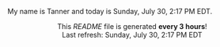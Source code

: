 My name is Tanner and today is Sunday, July 30, 2:17 PM EDT.

<p align="center">This <i>README</i> file is generated <b>every 3 hours</b>!</br>Last refresh: Sunday, July 30, 2:17 PM EDT<br /></p>
